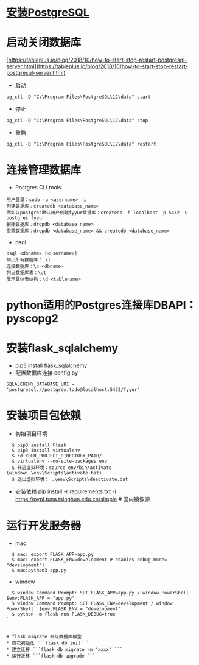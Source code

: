 # [安装PostgreSQL](https://www.postgresql.org/download/)

# 启动关闭数据库
[https://tableplus.io/blog/2018/10/how-to-start-stop-restart-postgresql-server.html](https://tableplus.io/blog/2018/10/how-to-start-stop-restart-postgresql-server.html)

* 启动
```
pg_ctl -D "C:\Program Files\PostgreSQL\12\data" start
```

* 停止
```
pg_ctl -D "C:\Program Files\PostgreSQL\12\data" stop
```

* 重启
```
pg_ctl -D "C:\Program Files\PostgreSQL\12\data" restart
```

# 连接管理数据库
* Postgres CLI tools
```
用户登录：sudo -u <username> -i
创建数据库：createdb <database_name>
例如以postgres默认用户创建fyyur数据库：createdb -h localhost -p 5432 -U postgres fyyur
删除数据库：dropdb <database_name>
重置数据库：dropdb <database_name> && createdb <database_name>
```
* psql 
```
psql <dbname> [<username>]
列出所有数据库： \l
连接数据库：\c <dbname>
列出数据库表：\dt
展示具体表结构：\d <tablename>
```

# python适用的Postgres连接库DBAPI：pyscopg2

# 安装flask_sqlalchemy
* pip3 install flask_sqlalchemy
* 配置数据库连接 config.py
```
SQLALCHEMY_DATABASE_URI = 'postgresql://postgres:todo@localhost:5432/fyyur'
```

# 安装项目包依赖
* 初始项目环境
```
  $ pip3 install Flask
  $ pip3 install virtualenv
  $ cd YOUR_PROJECT_DIRECTORY_PATH/
  $ virtualenv --no-site-packages env
  $ 开启虚拟环境：source env/bin/activate (window:.\env\Scripts\activate.bat)
  $ 退出虚拟环境： .\env\Scripts\deactivate.bat
```

* 安装依赖
pip install -r requirements.txt -i https://pypi.tuna.tsinghua.edu.cn/simple  # 国内镜像源

# 运行开发服务器
* mac
```
  $ mac: export FLASK_APP=app.py
  $ mac: export FLASK_ENV=development # enables debug mode= "development")
  $ mac:python3 app.py
```

* window
```
  $ window Command Prompt: SET FLASK_APP=app.py / window PowerShell: $env:FLASK_APP = "app.py"
  $ window Command Prompt: SET FLASK_ENV=development / window PowerShell: $env:FLASK_ENV = "development"
  $ python -m flask run FLASK_DEBUG=true
``


# flask_migrate 升级数据库模型
* 首次初始化 ```flask db init```
* 建立迁移 ```flask db migrate -m 'xxxx' ```
* 运行迁移 ```flask db upgrade ```

